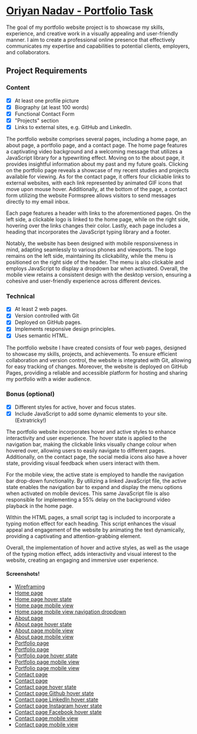 # [Oriyan Nadav - Portfolio Task](https://oriyannadav.github.io/She_Codes_Portfolio/)

The goal of my portfolio website project is to showcase my skills, experience, and creative work in a visually appealing and user-friendly manner. I aim to create a professional online presence that effectively communicates my expertise and capabilities to potential clients, employers, and collaborators.

## Project Requirements

### Content
- [x] At least one profile picture
- [x] Biography (at least 100 words)
- [x] Functional Contact Form
- [x] "Projects" section
- [x] Links to external sites, e.g. GitHub and LinkedIn.

The portfolio website comprises several pages, including a home page, an about page, a portfolio page, and a contact page. The home page features a captivating video background and a welcoming message that utilizes a JavaScript library for a typewriting effect. Moving on to the about page, it provides insightful information about my past and my future goals. Clicking on the portfolio page reveals a showcase of my recent studies and projects available for viewing. As for the contact page, it offers four clickable links to external websites, with each link represented by animated GIF icons that move upon mouse hover. Additionally, at the bottom of the page, a contact form utilizing the website Formspree allows visitors to send messages directly to my email inbox. 

Each page features a header with links to the aforementioned pages. On the left side, a clickable logo is linked to the home page, while on the right side, hovering over the links changes their color. Lastly, each page includes a heading that incorporates the JavaScript typing library and a footer.

Notably, the website has been designed with mobile responsiveness in mind, adapting seamlessly to various phones and viewports. The logo remains on the left side, maintaining its clickability, while the menu is positioned on the right side of the header. The menu is also clickable and employs JavaScript to display a dropdown bar when activated. Overall, the mobile view retains a consistent design with the desktop version, ensuring a cohesive and user-friendly experience across different devices.


### Technical
- [x] At least 2 web pages.
- [x] Version controlled with Git
- [x] Deployed on GitHub pages.
- [x] Implements responsive design principles.
- [x] Uses semantic HTML.

The portfolio website I have created consists of four web pages, designed to showcase my skills, projects, and achievements. To ensure efficient collaboration and version control, the website is integrated with Git, allowing for easy tracking of changes. Moreover, the website is deployed on GitHub Pages, providing a reliable and accessible platform for hosting and sharing my portfolio with a wider audience.

### Bonus (optional)
- [x] Different styles for active, hover and focus states.
- [x] Include JavaScript to add some dynamic elements to your site. (Extratricky!)

The portfolio website incorporates hover and active styles to enhance interactivity and user experience. The hover state is applied to the navigation bar, making the clickable links visually change colour when hovered over, allowing users to easily navigate to different pages. Additionally, on the contact page, the social media icons also have a hover state, providing visual feedback when users interact with them.

For the mobile view, the active state is employed to handle the navigation bar drop-down functionality. By utilizing a linked JavaScript file, the active state enables the navigation bar to expand and display the menu options when activated on mobile devices. This same JavaScript file is also responsible for implementing a 55% delay on the background video playback in the home page.

Within the HTML pages, a small script tag is included to incorporate a typing motion effect for each heading. This script enhances the visual appeal and engagement of the website by animating the text dynamically, providing a captivating and attention-grabbing element.

Overall, the implementation of hover and active styles, as well as the usage of the typing motion effect, adds interactivity and visual interest to the website, creating an engaging and immersive user experience.

#### Screenshots!
- [Wireframing](screenshots/Wireframe-Portfolio.png)
- [Home page](screenshots/screenshot-home-page.png)
- [Home page hover state](screenshots/screenshot-home-page-hover-state.png)
- [Home page mobile view](screenshots/screenshot-home-page-mobile.png)
- [Home page mobile view navigation dropdown](screenshots/screenshot-home-page-mobile-navigation-dropdown.png)
- [About page](screenshots/screenshot-about-page.png)
- [About page hover state](screenshots/screenshot-about-page-hover-state.png)
- [About page mobile view](screenshots/screenshot-about-page-mobile1.png)
- [About page mobile view](screenshots/screenshot-about-page-mobile2.png)
- [Portfolio page](screenshots/screenshot-portfolio-page1.png)
- [Portfolio page](screenshots/screenshot-portfolio-page-mobile2.png)
- [Portfolio page hover state](screenshots/screenshot-portfolio-page-hover-state.png)
- [Portfolio page mobile view](screenshots/screenshot-portfolio-page-mobile1.png)
- [Portfolio page mobile view](screenshots/screenshot-portfolio-page-mobile2.png)
- [Contact page](screenshots/screenshot-contact-page1.png)
- [Contact page](screenshots/screenshot-contact-page2.png)
- [Contact page hover state](screenshots/screenshot-contact-page-hover-state.png)
- [Contact page Github hover state](screenshots/screenshot-contact-page-github-hover-state.png)
- [Contact page LinkedIn hover state](screenshots/screenshot-contact-page-linkedin-hover-state.png)
- [Contact page Instagram hover state](screenshots/screenshot-contact-page-instagram-hover-state.png)
- [Contact page Facebook hover state](screenshots/screenshot-contact-page-facebook-hover-state.png)
- [Contact page mobile view](screenshots/screenshot-contact-page-mobile1.png)
- [Contact page mobile view](screenshots/screenshot-contact-page-mobile2.png)